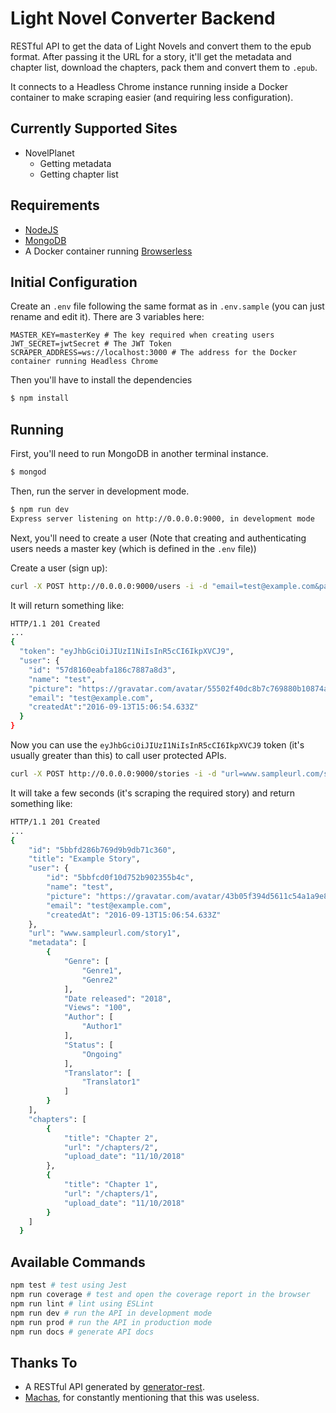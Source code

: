 # Light Novel Converter Backend

RESTful API to get the data of Light Novels and convert them to the epub format. After passing it the URL for a story, it'll get the metadata and chapter list, download the chapters, pack them and convert them to `.epub`.

It connects to a Headless Chrome instance running inside a Docker container to make scraping easier (and requiring less configuration).

## Currently Supported Sites
- NovelPlanet
  - Getting metadata
  - Getting chapter list

## Requirements

- [NodeJS](https://nodejs.org/en/)
- [MongoDB](https://www.mongodb.com/)
- A Docker container running [Browserless](https://github.com/joelgriffith/browserless)

## Initial Configuration

Create an `.env` file following the same format as in `.env.sample` (you can just rename and edit it). There are 3 variables here:

```
MASTER_KEY=masterKey # The key required when creating users
JWT_SECRET=jwtSecret # The JWT Token
SCRAPER_ADDRESS=ws://localhost:3000 # The address for the Docker container running Headless Chrome
```

Then you'll have to install the dependencies

```bash
$ npm install
```

## Running

First, you'll need to run MongoDB in another terminal instance.

```bash
$ mongod
```

Then, run the server in development mode.

```bash
$ npm run dev
Express server listening on http://0.0.0.0:9000, in development mode
```

Next, you'll need to create a user (Note that creating and authenticating users needs a master key (which is defined in the `.env` file))

Create a user (sign up):
```bash
curl -X POST http://0.0.0.0:9000/users -i -d "email=test@example.com&password=123456&access_token=MASTER_KEY_HERE"
```

It will return something like:
```bash
HTTP/1.1 201 Created
...
{
  "token": "eyJhbGciOiJIUzI1NiIsInR5cCI6IkpXVCJ9",
  "user": {
    "id": "57d8160eabfa186c7887a8d3",
    "name": "test",
    "picture": "https://gravatar.com/avatar/55502f40dc8b7c769880b10874abc9d0?d=identicon",
    "email": "test@example.com",
    "createdAt":"2016-09-13T15:06:54.633Z"
  }
}
```

Now you can use the `eyJhbGciOiJIUzI1NiIsInR5cCI6IkpXVCJ9` token (it's usually greater than this) to call user protected APIs.


```bash
curl -X POST http://0.0.0.0:9000/stories -i -d "url=www.sampleurl.com/story1&access_token=eyJhbGciOiJIUzI1NiIsInR5cCI6IkpXVCJ9"
```

It will take a few seconds (it's scraping the required story) and return something like:
```bash
HTTP/1.1 201 Created
...
{
    "id": "5bbfd286b769d9b9db71c360",
    "title": "Example Story",
    "user": {
        "id": "5bbfcd0f10d752b902355b4c",
        "name": "test",
        "picture": "https://gravatar.com/avatar/43b05f394d5611c54a1a9e8e20baee21?d=identicon",
        "email": "test@example.com",
        "createdAt": "2016-09-13T15:06:54.633Z"
    },
    "url": "www.sampleurl.com/story1",
    "metadata": [
        {
            "Genre": [
                "Genre1",
                "Genre2"
            ],
            "Date released": "2018",
            "Views": "100",
            "Author": [
                "Author1"
            ],
            "Status": [
                "Ongoing"
            ],
            "Translator": [
                "Translator1"
            ]
        }
    ],
    "chapters": [
        {
            "title": "Chapter 2",
            "url": "/chapters/2",
            "upload_date": "11/10/2018"
        },
        {
            "title": "Chapter 1",
            "url": "/chapters/1",
            "upload_date": "11/10/2018"
        }
    ]
  }
```

## Available Commands

```bash
npm test # test using Jest
npm run coverage # test and open the coverage report in the browser
npm run lint # lint using ESLint
npm run dev # run the API in development mode
npm run prod # run the API in production mode
npm run docs # generate API docs
```

## Thanks To

- A RESTful API generated by [generator-rest](https://github.com/diegohaz/generator-rest).
- [Machas](https://github.com/matipacheco), for constantly mentioning that this was useless.